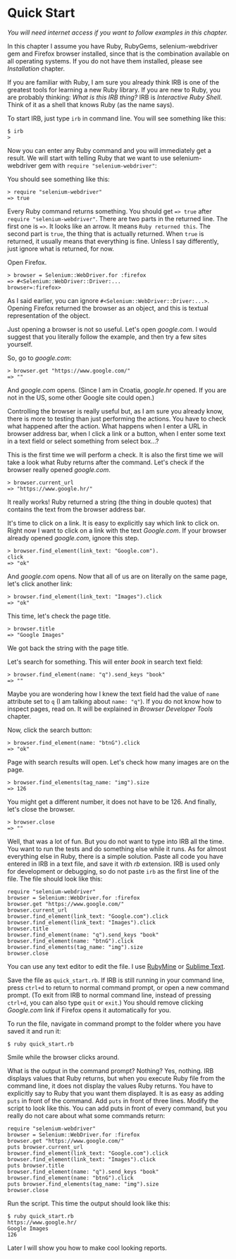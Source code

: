 # Quick Start

*You will need internet access if you want to follow examples in this chapter.*

In this chapter I assume you have Ruby, RubyGems, selenium-webdriver gem and Firefox browser installed, since that is the combination available on all operating systems. If you do not have them installed, please see *Installation* chapter.

If you are familiar with Ruby, I am sure you already think IRB is one of the greatest tools for learning a new Ruby library. If you are new to Ruby, you are probably thinking: *What is this IRB thing?* IRB is *Interactive Ruby Shell*. Think of it as a shell that knows Ruby (as the name says).

To start IRB, just type `irb` in command line. You will see something like this:

    $ irb
    >

Now you can enter any Ruby command and you will immediately get a result. We will start with telling Ruby that we want to use selenium-webdriver gem with `require "selenium-webdriver"`:

You should see something like this:

    > require "selenium-webdriver"
    => true

Every Ruby command returns something. You should get `=> true` after `require "selenium-webdriver"`. There are two parts in the returned line. The first one is `=>`. It looks like an arrow. It means `Ruby returned this`. The second part is `true`, the thing that is actually returned. When `true` is returned, it usually means that everything is fine. Unless I say differently, just ignore what is returned, for now.

Open Firefox.

    > browser = Selenium::WebDriver.for :firefox
    => #<Selenium::WebDriver::Driver:...
    browser=:firefox>

As I said earlier, you can ignore `#<Selenium::WebDriver::Driver:...>`. Opening Firefox returned the browser as an object, and this is textual representation of the object.

Just opening a browser is not so useful. Let's open *google.com*. I would suggest that you literally follow the example, and then try a few sites yourself.

So, go to *google.com*:

    > browser.get "https://www.google.com/"
    => ""

And *google.com* opens. (Since I am in Croatia, *google.hr* opened. If you are not in the US, some other Google site could open.)

Controlling the browser is really useful but, as I am sure you already know, there is more to testing than just performing the actions. You have to check what happened after the action. What happens when I enter a URL in browser address bar, when I click a link or a button, when I enter some text in a text field or select something from select box...?

This is the first time we will perform a check. It is also the first time we will take a look what Ruby returns after the command. Let's check if the browser really opened *google.com*.

    > browser.current_url
    => "https://www.google.hr/"

It really works! Ruby returned a string (the thing in double quotes) that contains the text from the browser address bar.

It's time to click on a link. It is easy to explicitly say which link to click on. Right now I want to click on a link with the text *Google.com*. If your browser already opened *google.com*, ignore this step.

    > browser.find_element(link_text: "Google.com").
    click
    => "ok"

And *google.com* opens. Now that all of us are on literally on the same page, let's click another link:

    > browser.find_element(link_text: "Images").click
    => "ok"

This time, let's check the page title.

    > browser.title
    => "Google Images"

We got back the string with the page title.

Let's search for something. This will enter *book* in search text field:

    > browser.find_element(name: "q").send_keys "book"
    => ""

Maybe you are wondering how I knew the text field had the value of `name` attribute set to `q` (I am talking about `name: "q"`). If you do not know how to inspect pages, read on. It will be explained in *Browser Developer Tools* chapter.

Now, click the search button:

    > browser.find_element(name: "btnG").click
    => "ok"

Page with search results will open. Let's check how many images are on the page.

    > browser.find_elements(tag_name: "img").size
    => 126

You might get a different number, it does not have to be 126. And finally, let's close the browser.

    > browser.close
    => ""

Well, that was a lot of fun. But you do not want to type into IRB all the time. You want to run the tests and do something else while it runs. As for almost everything else in Ruby, there is a simple solution. Paste all code you have entered in IRB in a text file, and save it with *rb* extension. IRB is used only for development or debugging, so do not paste `irb` as the first line of the file. The file should look like this:

    require "selenium-webdriver"
    browser = Selenium::WebDriver.for :firefox
    browser.get "https://www.google.com/"
    browser.current_url
    browser.find_element(link_text: "Google.com").click
    browser.find_element(link_text: "Images").click
    browser.title
    browser.find_element(name: "q").send_keys "book"
    browser.find_element(name: "btnG").click
    browser.find_elements(tag_name: "img").size
    browser.close

You can use any text editor to edit the file. I use [RubyMine](http://www.jetbrains.com/ruby/) or [Sublime Text](http://www.sublimetext.com/3).

Save the file as `quick_start.rb`. If IRB is still running in your command line, press `ctrl+d` to return to normal command prompt, or open a new command prompt. (To exit from IRB to normal command line, instead of pressing `ctrl+d`, you can also type `quit` or `exit`.) You should remove clicking *Google.com* link if Firefox opens it automatically for you.

To run the file, navigate in command prompt to the folder where you have saved it and run it:

    $ ruby quick_start.rb

Smile while the browser clicks around.

What is the output in the command prompt? Nothing? Yes, nothing. IRB displays values that Ruby returns, but when you execute Ruby file from the command line, it does not display the values Ruby returns. You have to explicitly say to Ruby that you want them displayed. It is as easy as adding `puts` in front of the command. Add `puts` in front of three lines. Modify the script to look like this. You can add puts in front of every command, but you really do not care about what some commands return:

    require "selenium-webdriver"
    browser = Selenium::WebDriver.for :firefox
    browser.get "https://www.google.com/"
    puts browser.current_url
    browser.find_element(link_text: "Google.com").click
    browser.find_element(link_text: "Images").click
    puts browser.title
    browser.find_element(name: "q").send_keys "book"
    browser.find_element(name: "btnG").click
    puts browser.find_elements(tag_name: "img").size
    browser.close

Run the script. This time the output should look like this:

    $ ruby quick_start.rb
    https://www.google.hr/
    Google Images
    126

Later I will show you how to make cool looking reports.
